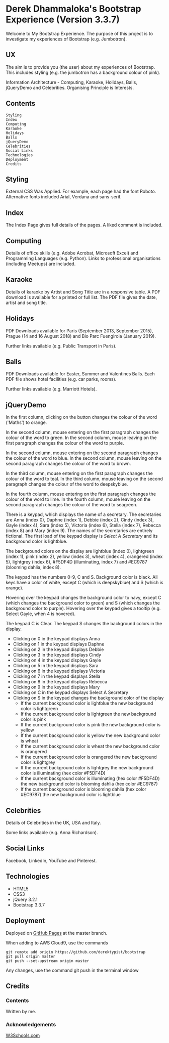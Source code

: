 # Derek Dhammaloka's Bootstrap Experience (Version 3.3.7)

Welcome to My Bootstrap Experience.  The purpose of this project is to investigate my experiences of Bootstrap (e.g. Jumbotron).

## UX

The aim is to provide you (the user) about my experiences of Bootstrap.  This includes styling
(e.g. the jumbotron has a background colour of pink).

Information Architecture - Computing, Karaoke, Holidays, Balls, jQueryDemo and Celebrities.  Organising Principle is Interests.

## Contents

    Styling
    Index
    Computing
    Karaoke
    Holidays
    Balls
    jQueryDemo
    Celebrities
    Social Links
    Technologies
    Deployment
    Credits
    
## Styling

External CSS Was Applied.  For example, each page had the font Roboto.  Alternative fonts
included Arial, Verdana and sans-serif.

## Index
  
The Index Page gives full details of the pages.  A liked comment is included.

## Computing

Details of office skills (e.g. Adobe Acrobat, Microsoft Excel) and Programming
Languages (e.g. Python).  Links to professional organisations (including Meetups) are included.

## Karaoke

Details of karaoke by Artist and Song Title are in a responsive table.
A PDF download is available for a printed or full list.  The PDF file gives
the date, artist and song title.

## Holidays

PDF Downloads available for Paris (September 2013, September 2015), Prague (14 and 16 August 2018)
and Bio Parc Fuengirola (January 2019).

Further links available (e.g. Public Transport in Paris).

## Balls

PDF Downloads available for Easter, Summer and Valentines Balls.  Each PDF file shows
hotel facilities (e.g. car parks, rooms).

Further links available (e.g. Marriott Hotels).

## jQueryDemo

In the first column, clicking on the button changes the colour of the word ('Maths') to orange.

In the second column, mouse entering on the first paragraph changes the colour of the word to green.
In the second column, mouse leaving on the first paragraph changes the colour of the word to purple.

In the second column, mouse entering on the second paragraph changes the colour of the word to blue.
In the second column, mouse leaving on the second paragraph changes the colour of the word to brown.

In the third column, mouse entering on the first paragraph changes the colour of the word to teal.
In the third column, mouse leaving on the second paragraph changes the colour of the word to deepskyblue.

In the fourth column, mouse entering on the first paragraph changes the colour of the word to lime.
In the fourth column, mouse leaving on the second paragraph changes the colour of the word to seagreen.

There is a keypad, which displays the name of a secretary.  The secretaries are Anna (index 0),
Daphne (index 1), Debbie (index 2), Cindy (index 3), Gayle (index 4), Sara (index 5), Victoria (index 6),
Stella (index 7), Rebecca (index 8) and Mary (index 9).  The names of the secretaries are entirely fictional.
The first load of the keypad display is *Select A Secretary* and its background color is lightblue.  

The background colors on the display are lightblue (index 0), lightgreen (index 1), pink (index 2), yellow (index 3),
wheat (index 4), orangered (index 5), lightgrey (index 6), #F5DF4D (illuminating, index 7) and #EC9787 (blooming dahlia, index 8).

The keypad has the numbers 0-9, C and S.  Background color is black.  All keys have
a color of white, except C (which is deepskyblue) and S (which is orange).

Hovering over the keypad changes the background color to navy, except C (which changes the background color to green)
and S (which changes the background color to purple).  Hovering over the keypad gives a tooltip (e.g. Select Gayle,
when 4 is hovered).

The keypad C is Clear.  The keypad S changes the background colors in the display.

* Clicking on 0 in the keypad displays Anna
* Clicking on 1 in the keypad displays Daphne
* Clicking on 2 in the keypad displays Debbie
* Clicking on 3 in the keypad displays Cindy
* Clicking on 4 in the keypad displays Gayle
* Clicking on 5 in the keypad displays Sara
* Clicking on 6 in the keypad displays Victoria
* Clicking on 7 in the keypad displays Stella
* Clicking on 8 in the keypad displays Rebecca
* Clicking on 9 in the keypad displays Mary
* Clicking on C in the keypad displays Select A Secretary
* Clicking on S in the keypad changes the background color of the display
    * If the current background color is lightblue the new background color is lightgreen
    * If the current background color is lightgreen the new background color is pink
    * If the current background color is pink the new background color is yellow
    * If the current background color is yellow the new background color is wheat
    * If the current background color is wheat the new background color is orangered
    * If the current background color is orangered the new background color is lightgrey
    * If the current background color is lightgrey the new background color is illuminating (hex color #F5DF4D)
    * If the current background color is illuminating (hex color #F5DF4D) the new background color is blooming dahlia (hex color #EC9787)
    * If the current background color is blooming dahlia (hex color #EC9787) the new background color is lightblue


## Celebrities

Details of Celebrities in the UK, USA and Italy.

Some links available (e.g. Anna Richardson).

## Social Links

Facebook, LinkedIn, YouTube and Pinterest.
  
## Technologies

* HTML5
* CSS3
* jQuery 3.2.1
* Bootstrap 3.3.7

## Deployment

Deployed on [GitHub Pages](https://derektypist.github.io/bootstrap) at the master branch.

When adding to AWS Cloud9, use the commands

    git remote add origin https://github.com/derektypist/bootstrap
    git pull origin master
    git push --set-upstream origin master
    
Any changes, use the command git push in the terminal window

## Credits

### Contents

Written by me.

### Acknowledgements

[W3Schools.com](https://www.w3schools.com)
